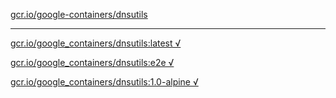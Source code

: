 [gcr.io/google-containers/dnsutils](https://hub.docker.com/r/anjia0532/dnsutils/tags/) 

----
[gcr.io/google_containers/dnsutils:latest √](https://hub.docker.com/r/anjia0532/dnsutils/tags/)

[gcr.io/google_containers/dnsutils:e2e √](https://hub.docker.com/r/anjia0532/dnsutils/tags/)

[gcr.io/google_containers/dnsutils:1.0-alpine √](https://hub.docker.com/r/anjia0532/dnsutils/tags/)

